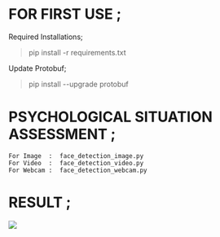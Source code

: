 # FOR FIRST USE ;

Required Installations;
 > pip install -r requirements.txt
	
Update Protobuf;
 > pip install --upgrade protobuf


# PSYCHOLOGICAL SITUATION ASSESSMENT ;

	For Image  :  face_detection_image.py
	For Video  :  face_detection_video.py
	For Webcam :  face_detection_webcam.py

# RESULT ;

![](https://i.hizliresim.com/0wYVU8.png)
